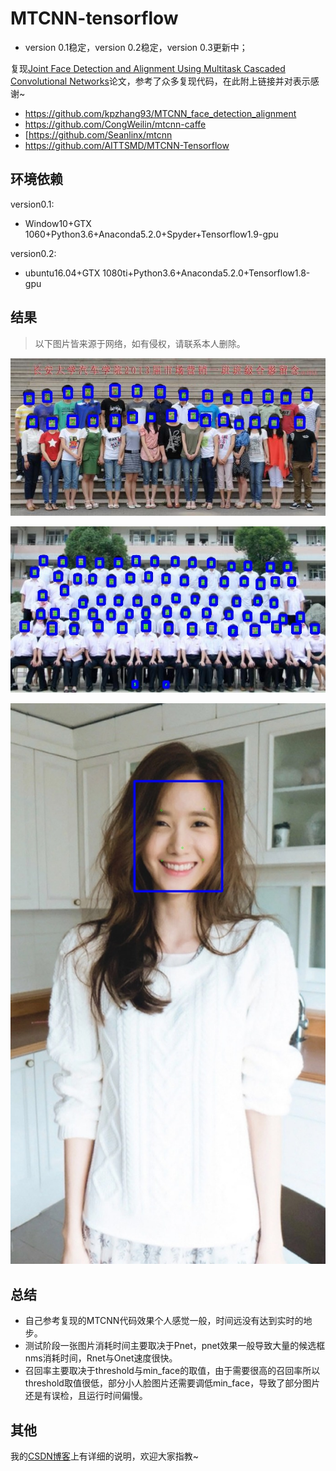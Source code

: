 # MTCNN-tensorflow

* version 0.1稳定，version 0.2稳定，version 0.3更新中；

复现[Joint Face Detection and Alignment Using Multitask Cascaded Convolutional Networks](https://ieeexplore.ieee.org/stamp/stamp.jsp?tp=&arnumber=7553523)论文，参考了众多复现代码，在此附上链接并对表示感谢~

* https://github.com/kpzhang93/MTCNN_face_detection_alignment
* https://github.com/CongWeilin/mtcnn-caffe
* [https://github.com/Seanlinx/mtcnn
* https://github.com/AITTSMD/MTCNN-Tensorflow

## 环境依赖

version0.1:

* Window10+GTX 1060+Python3.6+Anaconda5.2.0+Spyder+Tensorflow1.9-gpu

version0.2:

* ubuntu16.04+GTX 1080ti+Python3.6+Anaconda5.2.0+Tensorflow1.8-gpu

## 结果

>以下图片皆来源于网络，如有侵权，请联系本人删除。

![](result/MTCNN_test_0.jpg)

![](result/MTCNN_test_1.jpg)

![](result/MTCNN_test_2.jpg)

## 总结

* 自己参考复现的MTCNN代码效果个人感觉一般，时间远没有达到实时的地步。
* 测试阶段一张图片消耗时间主要取决于Pnet，pnet效果一般导致大量的候选框nms消耗时间，Rnet与Onet速度很快。
* 召回率主要取决于threshold与min_face的取值，由于需要很高的召回率所以threshold取值很低，部分小人脸图片还需要调低min_face，导致了部分图片还是有误检，且运行时间偏慢。

## 其他

我的[CSDN博客](https://blog.csdn.net/Rrui7739/article/details/82084022)上有详细的说明，欢迎大家指教~